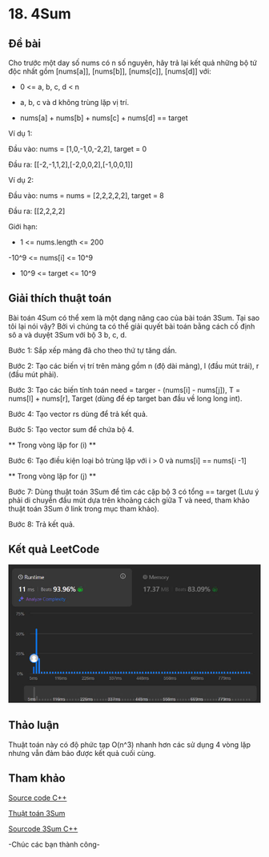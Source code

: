# 18. 4Sum

## Đề bài

Cho trước một day số nums có n số nguyên, hãy trả lại kết quả những bộ tứ độc nhất gồm [nums[a]], [nums[b]], [nums[c]], [nums[d]] với:

- 0 <= a, b, c, d < n

- a, b, c và d không trùng lặp vị trí.

- nums[a] + nums[b] + nums[c] + nums[d] == target

Ví dụ 1:

Đầu vào: nums = [1,0,-1,0,-2,2], target = 0

Đầu ra: [[-2,-1,1,2],[-2,0,0,2],[-1,0,0,1]]

Ví dụ 2:

Đầu vào: nums = nums = [2,2,2,2,2], target = 8

Đầu ra: [[2,2,2,2]

Giới hạn:

- 1 <= nums.length <= 200

-10^9 <= nums[i] <= 10^9

- 10^9 <= target <= 10^9

## Giải thích thuật toán

Bài toán 4Sum có thể xem là một dạng nâng cao của bài toán 3Sum. Tại sao tôi lại nói vậy? Bởi vì chúng ta có thể giải quyết bài toán bằng cách cố định sô a và duyệt 3Sum với bộ 3 b, c, d. 

Bước 1: Sắp xếp mảng đã cho theo thứ tự tăng dần.

Bước 2: Tạo các biến vị trí trên mảng gồm n (độ dài mảng), l (đầu mút trái), r (đầu mút phải).

Bước 3: Tạo các biến tính toán need = targer - (nums[i] - nums[j]), T = nums[l] + nums[r], Target (dùng để ép target ban đầu về long long int).

Bước 4: Tạo vector rs dùng để trả kết quả.

Bước 5: Tạo vector sum để chứa bộ 4.

** Trong vòng lặp for (i) **

Bước 6: Tạo điều kiện loại bỏ trùng lặp với i > 0 và nums[i] == nums[i -1]

** Trong vòng lặp for (j) **

Bước 7: Dùng thuật toán 3Sum để tìm các cặp bộ 3 có tổng == target (Lưu ý phải di chuyển đầu mút dựa trên khoảng cách giữa T và need, tham khảo thuật toán 3Sum ở link trong mục tham khảo).

Bước 8: Trả kết quả.

## Kết quả LeetCode
![Kết quả submissions](./4Sum.jpg)

## Thảo luận
Thuật toán này có độ phức tạp O(n^3) nhanh hơn các sử dụng 4 vòng lặp nhưng vẫn đảm bảo được kết quả cuối cùng.


## Tham khảo

[Source code C++](./4Sum.cpp)

[Thuật toán 3Sum](../15.%203Sum/3Sum-algorithms.md)

[Sourcode 3Sum C++](../15.%203Sum/3Sum.cpp)


-Chúc các bạn thành công-
